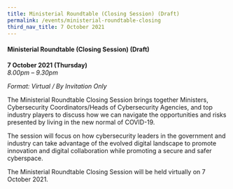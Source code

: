 ```yaml
---
title: Ministerial Roundtable (Closing Session) (Draft)
permalink: /events/ministerial-roundtable-closing
third_nav_title: 7 October 2021
---
```

#### **Ministerial Roundtable (Closing Session) (Draft)**

**7 October 2021 (Thursday)**  
*8.00pm – 9.30pm*

*Format: Virtual / By Invitation Only*

The Ministerial Roundtable Closing Session brings together Ministers, Cybersecurity Coordinators/Heads of Cybersecurity Agencies, and top industry players to discuss how we can navigate the opportunities and risks presented by living in the new normal of COVID-19. 

The session will focus on how cybersecurity leaders in the government and industry can take advantage of the evolved digital landscape to promote innovation and digital collaboration while promoting a secure and safer cyberspace.

The Ministerial Roundtable Closing Session will be held virtually on 7 October 2021.